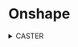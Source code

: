 # Onshape
<details>
<summary>CASTER</summary>
<details>
<summary>Plate 1</summary>
This is a dropdown with text
</details>
  <details>
<summary>Example</summary>
This is a dropdown with text!
</details>
  <details>
<summary>Example</summary>
This is a dropdown with text!
</details>
  <details>
<summary>Example</summary>
This is a dropdown with text!
</details>
  <details>
<summary>Example</summary>
This is a dropdown with text!
</details>
</details>
